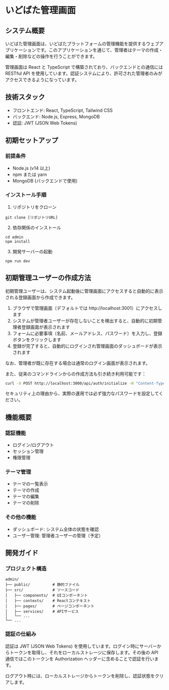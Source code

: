 # いどばた管理画面

## システム概要

いどばた管理画面は、いどばたプラットフォームの管理機能を提供するウェブアプリケーションです。このアプリケーションを通じて、管理者はテーマの作成・編集・削除などの操作を行うことができます。

管理画面は React と TypeScript で構築されており、バックエンドとの通信には RESTful API を使用しています。認証システムにより、許可された管理者のみがアクセスできるようになっています。

## 技術スタック

- フロントエンド: React, TypeScript, Tailwind CSS
- バックエンド: Node.js, Express, MongoDB
- 認証: JWT (JSON Web Tokens)

## 初期セットアップ

### 前提条件

- Node.js (v14 以上)
- npm または yarn
- MongoDB (バックエンドで使用)

### インストール手順

1. リポジトリをクローン

```
git clone [リポジトリURL]
```

2. 依存関係のインストール

```
cd admin
npm install
```

3. 開発サーバーの起動

```
npm run dev
```

## 初期管理ユーザーの作成方法

初期管理ユーザーは、システム起動後に管理画面にアクセスすると自動的に表示される登録画面から作成できます。

1. ブラウザで管理画面（デフォルトでは http://localhost:3001）にアクセスします
2. システムが管理者ユーザーが存在しないことを検出すると、自動的に初期管理者登録画面が表示されます
3. フォームに必要事項（名前、メールアドレス、パスワード）を入力し、登録ボタンをクリックします
4. 登録が完了すると、自動的にログインされ管理画面のダッシュボードが表示されます

なお、管理者が既に存在する場合は通常のログイン画面が表示されます。

また、従来のコマンドラインからの作成方法も引き続き利用可能です：

```bash
curl -X POST http://localhost:3000/api/auth/initialize -H "Content-Type: application/json" -d '{"email":"admin@example.com","password":"SecurePassword123","name":"Admin User"}'
```

セキュリティ上の理由から、実際の運用では必ず強力なパスワードを設定してください。

## 機能概要

### 認証機能

- ログイン/ログアウト
- セッション管理
- 権限管理

### テーマ管理

- テーマの一覧表示
- テーマの作成
- テーマの編集
- テーマの削除

### その他の機能

- ダッシュボード: システム全体の状態を確認
- ユーザー管理: 管理者ユーザーの管理（予定）

## 開発ガイド

### プロジェクト構造

```
admin/
├── public/          # 静的ファイル
├── src/             # ソースコード
│   ├── components/  # UIコンポーネント
│   ├── contexts/    # Reactコンテキスト
│   ├── pages/       # ページコンポーネント
│   ├── services/    # APIサービス
│   └── ...
└── ...
```

### 認証の仕組み

認証は JWT (JSON Web Tokens) を使用しています。ログイン時にサーバーからトークンを取得し、それをローカルストレージに保存します。その後の API 通信ではこのトークンを Authorization ヘッダーに含めることで認証を行います。

ログアウト時には、ローカルストレージからトークンを削除し、認証状態をクリアします。
